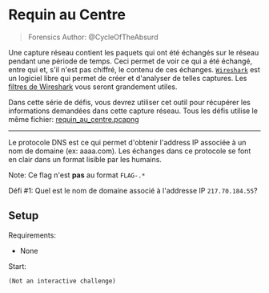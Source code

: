 # Requin au Centre
> Forensics
Author: @CycleOfTheAbsurd

Une capture réseau contient les paquets qui ont été échangés sur le réseau pendant une période de temps. Ceci permet de voir ce qui a été échangé, entre qui et, s'il n'est pas chiffré, le contenu de ces échanges. [`Wireshark`](https://www.wireshark.org/) est un logiciel libre qui permet de créer et d'analyser de telles captures. Les [filtres de Wireshark](https://wiki.wireshark.org/DisplayFilters) vous seront grandement utiles.

Dans cette série de défis, vous devrez utiliser cet outil pour récupérer les informations demandées dans cette capture réseau. Tous les défis utilise le même fichier: [requin\_au\_centre.pcapng](https://drive.google.com/file/d/1qnCaylIjn5Hhu3uXPrar1u7z43BQOWIe/view?usp=sharing)

----

Le protocole DNS est ce qui permet d'obtenir l'address IP associée à un nom de domaine (ex: aaaa.com). Les échanges dans ce protocole se font en clair dans un format lisible par les humains.

Note: Ce flag n'est __pas__ au format `FLAG-.*`

Défi #1: Quel est le nom de domaine associé à l'addresse IP `217.70.184.55`?


## Setup

Requirements:
- None

Start:

```
(Not an interactive challenge)
```
